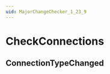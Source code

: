 ```yaml
---
uid: MajorChangeChecker_1_23_9
---
```


# CheckConnections

## ConnectionTypeChanged

<!-- Description, Properties, ... sections are auto-generated. -->
<!-- REPLACE ME AUTO-GENERATION -->

<!-- Uncomment to add extra details -->
<!--### Details-->

<!-- Uncomment to add example code -->
<!--### Example code-->
